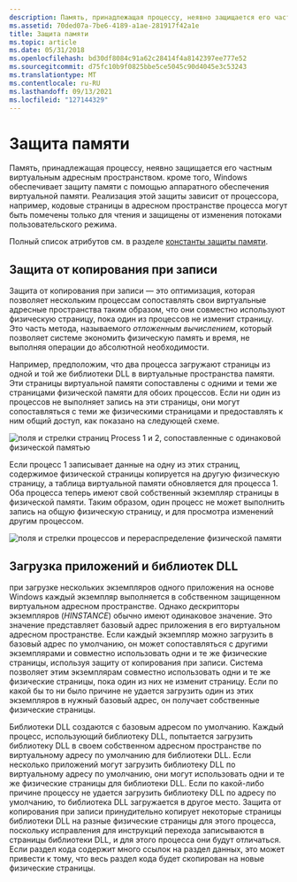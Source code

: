 ```yaml
---
description: Память, принадлежащая процессу, неявно защищается его частным виртуальным адресным пространством.
ms.assetid: 70ded07a-7be6-4189-a1ae-281917f42a1e
title: Защита памяти
ms.topic: article
ms.date: 05/31/2018
ms.openlocfilehash: bd30df8084c91a62c28414f4a8142397ee777e52
ms.sourcegitcommit: d75fc10b9f0825bbe5ce5045c90d4045e3c53243
ms.translationtype: MT
ms.contentlocale: ru-RU
ms.lasthandoff: 09/13/2021
ms.locfileid: "127144329"
---
```

# <a name="memory-protection"></a>Защита памяти

Память, принадлежащая процессу, неявно защищается его частным виртуальным адресным пространством. кроме того, Windows обеспечивает защиту памяти с помощью аппаратного обеспечения виртуальной памяти. Реализация этой защиты зависит от процессора, например, кодовые страницы в адресном пространстве процесса могут быть помечены только для чтения и защищены от изменения потоками пользовательского режима.

Полный список атрибутов см. в разделе [константы защиты памяти](memory-protection-constants.md).

## <a name="copy-on-write-protection"></a>Защита от копирования при записи

Защита от копирования при записи — это оптимизация, которая позволяет нескольким процессам сопоставлять свои виртуальные адресные пространства таким образом, что они совместно используют физическую страницу, пока один из процессов не изменит страницу. Это часть метода, называемого *отложенным вычислением*, который позволяет системе экономить физическую память и время, не выполняя операции до абсолютной необходимости.

Например, предположим, что два процесса загружают страницы из одной и той же библиотеки DLL в виртуальные пространства памяти. Эти страницы виртуальной памяти сопоставлены с одними и теми же страницами физической памяти для обоих процессов. Если ни один из процессов не выполняет запись на эти страницы, они могут сопоставляться с теми же физическими страницами и предоставлять к ним общий доступ, как показано на следующей схеме.

![поля и стрелки страниц Process 1 и 2, сопоставленные с одинаковой физической памятью](images/mem1.png)

Если процесс 1 записывает данные на одну из этих страниц, содержимое физической страницы копируется на другую физическую страницу, а таблица виртуальной памяти обновляется для процесса 1. Оба процесса теперь имеют свой собственный экземпляр страницы в физической памяти. Таким образом, один процесс не может выполнить запись на общую физическую страницу, и для просмотра изменений другим процессом.

![поля и стрелки процессов и перераспределение физической памяти](images/mem2.png)

## <a name="loading-applications-and-dlls"></a>Загрузка приложений и библиотек DLL

при загрузке нескольких экземпляров одного приложения на основе Windows каждый экземпляр выполняется в собственном защищенном виртуальном адресном пространстве. Однако дескрипторы экземпляров (*HINSTANCE*) обычно имеют одинаковое значение. Это значение представляет базовый адрес приложения в его виртуальном адресном пространстве. Если каждый экземпляр можно загрузить в базовый адрес по умолчанию, он может сопоставляться с другими экземплярами и совместно использовать одни и те же физические страницы, используя защиту от копирования при записи. Система позволяет этим экземплярам совместно использовать одни и те же физические страницы, пока один из них не изменит страницу. Если по какой бы то ни было причине не удается загрузить один из этих экземпляров в нужный базовый адрес, он получает собственные физические страницы.

Библиотеки DLL создаются с базовым адресом по умолчанию. Каждый процесс, использующий библиотеку DLL, попытается загрузить библиотеку DLL в своем собственном адресном пространстве по виртуальному адресу по умолчанию для библиотеки DLL. Если несколько приложений могут загрузить библиотеку DLL по виртуальному адресу по умолчанию, они могут использовать одни и те же физические страницы для библиотеки DLL. Если по какой-либо причине процессу не удается загрузить библиотеку DLL по адресу по умолчанию, то библиотека DLL загружается в другое место. Защита от копирования при записи принудительно копирует некоторые страницы библиотеки DLL на разные физические страницы для этого процесса, поскольку исправления для инструкций перехода записываются в страницы библиотеки DLL, и для этого процесса они будут отличаться. Если раздел кода содержит много ссылок на раздел данных, это может привести к тому, что весь раздел кода будет скопирован на новые физические страницы.

 

 



